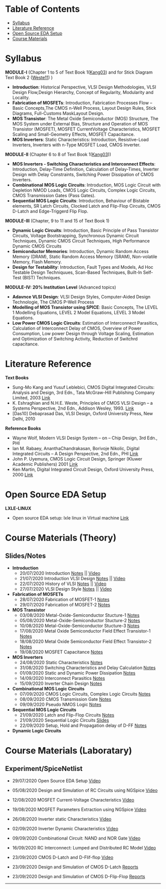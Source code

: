 # Table of Contents
- [Syllabus](#Syllabus)
- [Literature Reference](#Literature-Reference)
- [Open Source EDA Setup](#Open-Source-EDA-Setup)
- [Course Materials](#Class-Material)


# Syllabus
**MODULE-I** (Chapter 1 to 5 of Text Book 1([Kang03]) and for Stick Diagram Text Book 2 ([Weste11]) )
- **Introduction**: Historical Perspective, VLSI Design Methodologies, VLSI Design Flow,Design
Hierarchy, Concept of Regularity, Modularity and Locality.
- **Fabrication of MOSFETs**: Introduction, Fabrication Processes Flow – Basic Concepts,The
CMOS n-Well Process, Layout Design Rules, Stick Diagrams, Full-Customs MaskLayout
Design.
- **MOS Transistor**: The Metal Oxide Semiconductor (MOS) Structure, The MOS System under
External Bias, Structure and Operation of MOS Transistor (MOSFET), MOSFET CurrentVoltage Characteristics, MOSFET Scaling and Small-Geometry Effects, MOSFET Capacitance.
- **MOS Inverters**: Static Characteristics: Introduction, Resistive-Load Inverters, Inverters
with n-Type MOSFET Load, CMOS Inverter.

**MODULE-II** (Chapter 6 to 8 of Text Book 1([Kang03]))
- **MOS Inverters - Switching Characteristics and Interconnect Effects**: Introduction, Delay-Time Definition, Calculation of Delay-Times, Inverter Design with Delay Constraints, Switching Power Dissipation of CMOS Inverters.
- **Combinational MOS Logic Circuits**: Introduction, MOS Logic Circuit with Depletion NMOD Loads, CMOS Logic Circuits, Complex Logic Circuits, CMOS Transmission Gates (Pass Gates).
- **Sequential MOS Logic Circuits**: Introduction, Behaviour of Bistable elements, SR Latch Circuits, Clocked Latch and Flip-Flop Circuits, CMOS D-Latch and Edge-Triggerd Flip Flop.

**MODULE-III** (Chapter, 9 to 11 and 15 of Text Book 1)
- **Dynamic Logic Circuits**: Introduction, Basic Principle of Pass Transistor Circuits, Voltage Bootstrapping, Synchronous Dynamic Circuit Techniques, Dynamic CMOS Circuit Techniques, High Performance Dynamic CMOS Circuits
- **Semiconductor Memories**: Introduction, Dynamic Random Access Memory (DRAM), Static Random Access Memory (SRAM), Non-volatile Memory, Flash Memory.
- **Design for Testability**: Introduction, Fault Types and Models, Ad Hoc Testable Design Techniquues, Scan-Based Techniques, Built-In Self-Test (BIST) Techniques.

**MODULE-IV: 20% Institution Level** (Advanced topics)
- **Adavnce VLSI Design**: VLSI Design Styles, Computer-Aided Design Technologie, The CMOS P-Well Process
- **Modelling of MOS Transistor using SPICE**: Basic Concepts, The LEVEL 1 Modelling Equations, LEVEL 2 Model Equations, LEVEL 3 Model Equations.
- **Low Power CMOS Logic Circuits**: Estimation of Interconnect Parasitics, Calculation of Interconnect Delay of CMOS, Overview of Power Consumption, Low power Design through Voltage Scaling, Estimation and Optimization of Switching Activity, Reduction of Switchrd capacitance.

# Literature Reference
**Text Books**
  - Sung-Mo Kang and Yusuf Leblebici, CMOS Digital Integrated Circuits: Analysis and Design, 3rd Edn., Tata McGraw-Hill Publishing Company Limited, 2003 [Link](https://www.dropbox.com/s/5h4prayo3jr286r/Book-CMOS%20Digital%20Integrated%20Circuits%20Analysis%20%20Design%20by%20Sung-Mo%20%28Steve%29%20Kang%2C%20Yusuf%20Leblebici.pdf)
  - K. Eshraghian and N.H.E. Weste, Principles of CMOS VLSI Design – a Systems Perspective, 2nd Edn., Addison Wesley, 1993. [Link](https://www.dropbox.com/s/n2xpr6gr3upor80/Book-Weste-Harris-CMOS-VLSI-design-Pearson-4thEd-2011.pdf)
  - [Das10] Debaprasad Das, VLSI Design, Oxford University Press, New Delhi, 2010
  
**Reference Books**
- Wayne Wolf, Modern VLSI Design System – on – Chip Design, 3rd Edn., PHI
- Ian M. Rabaey, AnanthaChandrakasan, Borivoje Nikolic, Digital Integrated Circuits – A
Design Perspective, 2nd Edn., PHI [Link](https://www.dropbox.com/s/wsdpplskgq0ezzo/Book-Digital%20Integrated%20Circuits%20%282nd%20Edition%29%20by%20Jan%20M.%20Rabaey.pdf)
- John P. Uyemura, CMOS Logic Circuit Design, Springer (Kluwer Academic Publishers) 2001 [Link](https://www.dropbox.com/s/k7mgzlb6q8r74pm/Book-Circuit%20Design%20for%20CMOS%20VLSI%20by%20John%20P.%20Uyemura.pdf)
- Ken Martin, Digital Integrated Circuit Design, Oxford University Press, 2000 [Link](https://www.dropbox.com/s/uealymk8epn8n27/Digital%20integrated%20circuit%20design%20by%20Kenneth%20W%20Martin.pdf)

# Open Source EDA Setup
**LXLE-LINUX**
- Open source EDA setup: lxle linux in Virtual machine [Link](https://www.dropbox.com/s/2lovix0ntsw8yfw/2020-0917-Open%20Source%20EDA%20Setup.pdf)

# Course Materials (Theory) 
## Slides/Notes
- **Introduction**
  - 20/07/2020  Introduction [Notes](https://www.dropbox.com/s/mu4fs65j3ceway1/2020-0720-15VLSI7T-Introduction.pdf) || [Video](https://www.youtube.com/watch?v=HHlwbC_LZSw)
  - 21/07/2020 Introduction VLSI Design [Notes](https://www.dropbox.com/s/uilc6kyxp7bkxol/2020-0721-15VLSI7T-Introduction-to-VLSI-Design.pdf) || [Video](https://drive.google.com/file/d/1C0TYIpUiZVv3htd0byO2WtxbbwKU3PX4/view?usp=sharing)
  - 22/07/2020 History of VLSI [Notes](https://www.dropbox.com/s/n7j9bo3hnnm29xb/2020-0721-15VLSI7T-Module1-Lecture1-History-of-VLSI.pdf) || [Video](https://drive.google.com/file/d/1dNQkMXHWWnW5hqfl3UTFE65ty-008ksa/view?usp=sharing)
  - 27/07/2020 VLSI Design Style [Notes](https://www.dropbox.com/s/9t98ds4sgqe2i6j/2020-0727-15VLSI7T-Module4-Lecture1-VLSI-Design-Style.pdf) || [Video](https://drive.google.com/file/d/1-Bb8et198N4YAJl1OXbR0KlOdYtKRh0k/view?usp=sharing)
- **Fabrication of MOSFETs**
  - 28/07/2020 Fabrication of MOSFET-1 [Notes](https://www.dropbox.com/s/cgp9dgpaib12ozk/2020-0728-15VLSI7T-Module1-Lecture2-Fabrication-of-MOSFET.pdf)
  - 29/07/2020 Fabrication of MOSFET-2 [Notes](https://www.dropbox.com/s/lhjo31l4473t56a/2020-0729-15VLSI7T-Module1-Lecture3-Fabrication-of-MOSFET.pdf)
- **MOS Transistor**
  - 03/08/2020 Metal-Oxide-Semiconductor Stucture-1 [Notes](https://www.dropbox.com/s/ntcueemzmsbx9vb/2020-0803-15VLSI7T-Module1-Lecture-4-5-MOS-Transistor.pdf)
  - 05/08/2020 Metal-Oxide-Semiconductor Stucture-2 [Notes](https://www.dropbox.com/s/85kswvq4ejs08ha/2020-0805-15VLSI7T-Module1-Lecture6-MOS-Transistor.pdf)
  - 10/08/2020 Metal-Oxide-Semiconductor Stucture-3 [Notes](https://www.dropbox.com/s/xcipyfkiis1fbo5/2020-0810-15VLSI7T-Module1-Lecture7-8-MOS-Transistor.pdf)
  - 17/08/2020 Metal Oxide Semiconductor Field Effect Transistor-1 [Notes](https://www.dropbox.com/s/23z0n3p068hkgul/2020-0817-15VLSI7T-Module1-Lecture9-10-MOSFET.pdf)
  - 18/08/2020 Metal Oxide Semiconductor Field Effect Transistor-2 [Notes](https://www.dropbox.com/s/mqzd1o6u5y8qprn/2020-0818-15VLSI7T-Module1-Lecture11-12-MOSFET.pdf)
  - 19/08/2020 MOSFET Capacitance [Notes](https://www.dropbox.com/s/xxci3s9zu62b042/2020-0819-15VLSI7T-Module1-Lecture13-MOSFET-Capacitance.pdf)
- **MOS Inverters**
  - 24/08/2020 Static Characteristics [Notes](https://www.dropbox.com/s/6bosq72c78s964j/2020-0824-15VLSI7T-Module1-Lecture14-15-Inverter-Static.pdf)
  - 31/08/2020 Switching Characteristics and Delay Calculation [Notes](https://www.dropbox.com/s/ictagcl13jpd62v/2020-0831-15VLSI7T-Module1-Lecture16-17-Inverter-switching.pdf)
  - 01/09/2020 Static and Dynamic Power Dissipation [Notes](https://www.dropbox.com/s/yasjc7athn4gggx/2020-0901-15VLSI7T-Module1-Lecture18-19-Dynamic-Power.pdf)
  - 14/09/2020 Interconnect Parasitics [Notes](https://www.dropbox.com/s/1vicae5kih5flm0/2020-0914-15VLSI7T-Module4-Lecture3-Interconnect-Parasitics.pdf)
  - 15/09/2020 Inverter Chain Design [Notes](https://www.dropbox.com/s/1in6ofch4lxt7zv/2020-0915-15VLSI7T-Module2-Lecture25-26-Inverter-Chain-Design.pdf)
- **Combinational MOS Logic Circuits**
  - 07/09/2020 CMOS Logic Circuits, Complex Logic Circuits [Notes](https://www.dropbox.com/s/tpdidw4rtuvk9f4/2020-0907-15VLSI7T-Module2-Lecture20-21-Combinational-Logic.pdf)
  - 08/09/2020 CMOS Transmission Gate [Notes](https://www.dropbox.com/s/8xkxupbchyv9m9s/2020-0908-15VLSI7T-Module2-Lecture22-23-Transmission-Gate.pdf)
  - 09/09/2020 Pseudo NMOS Logic [Notes](https://www.dropbox.com/s/d0fsj5oyyjygusu/2020-0909-15VLSI7T-Module2-Lecture24-Pseudo-NMOS-Logic.pdf)
- **Sequential MOS Logic Circuits**
  - 21/09/2020 Latch and Flip-Flop Circuits [Notes](https://www.dropbox.com/s/0q6lvah7bk2j11e/2020-0921-15VLSI7T-Module2-Lecture28-29-Sequential-Circuits.pdf)
  - 21/09/2020 Sequential Logic Circuits [Slides](https://www.dropbox.com/s/uht871k7dje6hnj/2020-0921-15VLSI7T-Module2-Lecture28-29-Sequential-Circuits-Slides%28Kang-Book%29.pdf)
  - 22/09/2020 Setup, Hold and Propagation delay of D-FF [Notes](https://www.dropbox.com/s/xmpueuvrqmcsclv/2020-0922-15VLSI7T-Module2-Lecture30-31-Setup-Hold-Propagation-Delay-of-DFF.pdf)
- **Dynamic Logic Circuits**

# Course Materials (Laboratary) 
## Experiment/SpiceNetlist
  - 29/07/2020 Open Source EDA Setup [Video](https://www.youtube.com/watch?v=xt_r3TMzsCg)
  - 05/08/2020 Design and Simulation of RC Circuits using NGSpice [Video](https://www.youtube.com/watch?v=wQCPdbCgaME)
  - 12/08/2020 MOSFET Current-Voltage Characteristics [Video](https://www.youtube.com/watch?v=ZBNLN5PxwLg)
  - 19/08/2020 MOSFET Parameters Extraction using NGSpice [Video](https://www.youtube.com/watch?v=E5AnU98vG6I)
  - 26/08/2020 Inverter static Characteristics [Video](https://www.youtube.com/watch?v=WZwLIKsjjnY)
  - 02/09/2020 Inverter Dynamic Characteristics [Video](https://www.youtube.com/watch?v=bXUE3lW76nQ)
  - 09/09/2020 Combinational Circuit: NAND and NOR Gate [Video](https://www.youtube.com/watch?v=mZlzpoXuTtw)
  - 16/09/2020 RC Interconnect: Lumped and Distributed RC Model [Video](https://www.youtube.com/watch?v=MhvBJUcM-HI)
  - 23/09/2020 CMOS D-Latch and D-Flif-flop [Video](https://www.youtube.com/watch?v=RG6zZbfs0Yg)
  
  - 23/09/2020 Design and Simulation of CMOS D-Latch [Reports](https://www.dropbox.com/s/wtxsf73gfdg308x/2020-0923-15VLSI7T-LAB-Exp_8-D-Latch.pdf)
  - 23/09/2020 Design and Simulation of CMOS D-Flip-Flop [Reports](https://www.dropbox.com/s/4283x6xd7x5vkfh/2020-0923-15VLSI7T-LAB-Exp_8-D-Flip-Flop.pdf)
  
  
* * *
[Kang03]:       https://www.dropbox.com/s/50bgttdqbfbtgek/Kang-CMOS-DigitalICAnalysis%26Design-McGraw-2nd-2003.pdf
[Weste11]:      https://www.dropbox.com/s/ard8jntcpq1pt45/Weste-Harris-CMOS-VLSI-design-Pearson-4thEd-2011.pdf
[Clein00]:      https://www.dropbox.com/s/xw2yi6khzm1jj5m/Clein-cmos-ic-layout-concepts-methodologies-and-tools-2000.pdf

